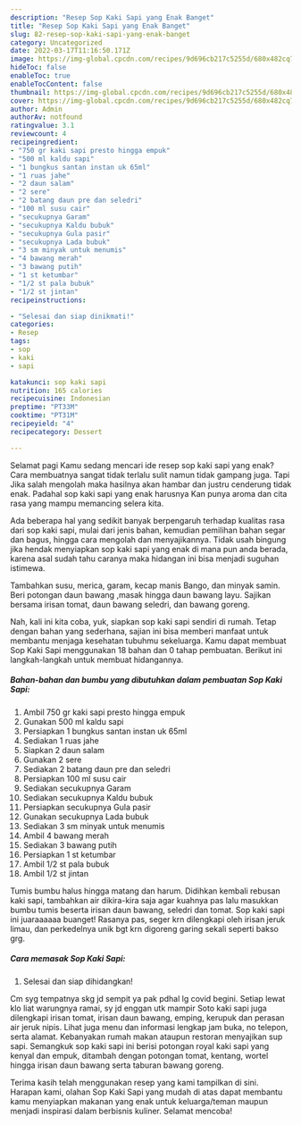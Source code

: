 ```yaml
---
description: "Resep Sop Kaki Sapi yang Enak Banget"
title: "Resep Sop Kaki Sapi yang Enak Banget"
slug: 82-resep-sop-kaki-sapi-yang-enak-banget
category: Uncategorized
date: 2022-03-17T11:16:50.171Z
image: https://img-global.cpcdn.com/recipes/9d696cb217c5255d/680x482cq70/sop-kaki-sapi-foto-resep-utama.jpg
hideToc: false
enableToc: true
enableTocContent: false
thumbnail: https://img-global.cpcdn.com/recipes/9d696cb217c5255d/680x482cq70/sop-kaki-sapi-foto-resep-utama.jpg
cover: https://img-global.cpcdn.com/recipes/9d696cb217c5255d/680x482cq70/sop-kaki-sapi-foto-resep-utama.jpg
author: Admin
authorAv: notfound
ratingvalue: 3.1
reviewcount: 4
recipeingredient:
- "750 gr kaki sapi presto hingga empuk"
- "500 ml kaldu sapi"
- "1 bungkus santan instan uk 65ml"
- "1 ruas jahe"
- "2 daun salam"
- "2 sere"
- "2 batang daun pre dan seledri"
- "100 ml susu cair"
- "secukupnya Garam"
- "secukupnya Kaldu bubuk"
- "secukupnya Gula pasir"
- "secukupnya Lada bubuk"
- "3 sm minyak untuk menumis"
- "4 bawang merah"
- "3 bawang putih"
- "1 st ketumbar"
- "1/2 st pala bubuk"
- "1/2 st jintan"
recipeinstructions:

- "Selesai dan siap dinikmati!"
categories:
- Resep
tags:
- sop
- kaki
- sapi

katakunci: sop kaki sapi 
nutrition: 165 calories
recipecuisine: Indonesian
preptime: "PT33M"
cooktime: "PT31M"
recipeyield: "4"
recipecategory: Dessert

---
```



Selamat pagi Kamu sedang mencari ide resep sop kaki sapi yang enak? Cara membuatnya sangat tidak terlalu sulit namun tidak gampang juga. Tapi Jika salah mengolah maka hasilnya akan hambar dan justru cenderung tidak enak. Padahal sop kaki sapi yang enak harusnya Kan punya aroma dan cita rasa yang mampu memancing selera kita.


Ada beberapa hal yang sedikit banyak berpengaruh terhadap kualitas rasa dari sop kaki sapi, mulai dari jenis bahan, kemudian pemilihan bahan segar dan bagus, hingga cara mengolah dan menyajikannya. Tidak usah bingung jika hendak menyiapkan sop kaki sapi yang enak di mana pun anda berada, karena asal sudah tahu caranya maka hidangan ini bisa menjadi suguhan istimewa.

Tambahkan susu, merica, garam, kecap manis Bango, dan minyak samin. Beri potongan daun bawang ,masak hingga daun bawang layu. Sajikan bersama irisan tomat, daun bawang seledri, dan bawang goreng.


Nah, kali ini kita coba, yuk, siapkan sop kaki sapi sendiri di rumah. Tetap dengan bahan yang sederhana, sajian ini bisa memberi manfaat untuk membantu menjaga kesehatan tubuhmu sekeluarga. Kamu dapat membuat Sop Kaki Sapi menggunakan 18 bahan dan 0 tahap pembuatan. Berikut ini langkah-langkah untuk membuat hidangannya.

<!--inarticleads1-->

##### Bahan-bahan dan bumbu yang dibutuhkan dalam pembuatan Sop Kaki Sapi:

1. Ambil 750 gr kaki sapi presto hingga empuk
1. Gunakan 500 ml kaldu sapi
1. Persiapkan 1 bungkus santan instan uk 65ml
1. Sediakan 1 ruas jahe
1. Siapkan 2 daun salam
1. Gunakan 2 sere
1. Sediakan 2 batang daun pre dan seledri
1. Persiapkan 100 ml susu cair
1. Sediakan secukupnya Garam
1. Sediakan secukupnya Kaldu bubuk
1. Persiapkan secukupnya Gula pasir
1. Gunakan secukupnya Lada bubuk
1. Sediakan 3 sm minyak untuk menumis
1. Ambil 4 bawang merah
1. Sediakan 3 bawang putih
1. Persiapkan 1 st ketumbar
1. Ambil 1/2 st pala bubuk
1. Ambil 1/2 st jintan


Tumis bumbu halus hingga matang dan harum. Didihkan kembali rebusan kaki sapi, tambahkan air dikira-kira saja agar kuahnya pas lalu masukkan bumbu tumis beserta irisan daun bawang, seledri dan tomat. Sop kaki sapi ini juaraaaaaa buanget! Rasanya pas, seger krn dilengkapi oleh irisan jeruk limau, dan perkedelnya unik bgt krn digoreng garing sekali seperti bakso grg. 

<!--inarticleads2-->

##### Cara memasak Sop Kaki Sapi:


1. Selesai dan siap dihidangkan!

Cm syg tempatnya skg jd sempit ya pak pdhal lg covid begini. Setiap lewat klo liat warungnya ramai, sy jd enggan utk mampir Soto kaki sapi juga dilengkapi irisan tomat, irisan daun bawang, emping, kerupuk dan perasan air jeruk nipis. Lihat juga menu dan informasi lengkap jam buka, no telepon, serta alamat. Kebanyakan rumah makan ataupun restoran menyajikan sup sapi. Semangkuk sop kaki sapi ini berisi potongan royal kaki sapi yang kenyal dan empuk, ditambah dengan potongan tomat, kentang, wortel hingga irisan daun bawang serta taburan bawang goreng. 

Terima kasih telah menggunakan resep yang kami tampilkan di sini. Harapan kami, olahan Sop Kaki Sapi yang mudah di atas dapat membantu kamu menyiapkan makanan yang enak untuk keluarga/teman maupun menjadi inspirasi dalam berbisnis kuliner. Selamat mencoba!

